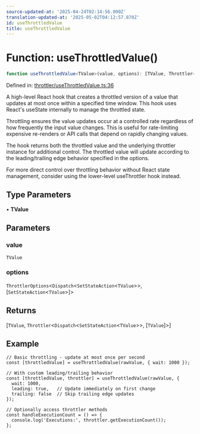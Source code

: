 ```yaml
---
source-updated-at: '2025-04-24T02:14:56.000Z'
translation-updated-at: '2025-05-02T04:12:57.870Z'
id: useThrottledValue
title: useThrottledValue
---
```


<!-- DO NOT EDIT: this page is autogenerated from the type comments -->

# Function: useThrottledValue()

```ts
function useThrottledValue<TValue>(value, options): [TValue, Throttler<Dispatch<SetStateAction<TValue>>, [TValue]>]
```

Defined in: [throttler/useThrottledValue.ts:36](https://github.com/TanStack/pacer/blob/main/packages/react-pacer/src/throttler/useThrottledValue.ts#L36)

A high-level React hook that creates a throttled version of a value that updates at most once within a specified time window.
This hook uses React's useState internally to manage the throttled state.

Throttling ensures the value updates occur at a controlled rate regardless of how frequently the input value changes.
This is useful for rate-limiting expensive re-renders or API calls that depend on rapidly changing values.

The hook returns both the throttled value and the underlying throttler instance for additional control.
The throttled value will update according to the leading/trailing edge behavior specified in the options.

For more direct control over throttling behavior without React state management,
consider using the lower-level useThrottler hook instead.

## Type Parameters

• **TValue**

## Parameters

### value

`TValue`

### options

`ThrottlerOptions`\<`Dispatch`\<`SetStateAction`\<`TValue`\>\>, \[`SetStateAction`\<`TValue`\>\]\>

## Returns

\[`TValue`, `Throttler`\<`Dispatch`\<`SetStateAction`\<`TValue`\>\>, \[`TValue`\]\>\]

## Example

```tsx
// Basic throttling - update at most once per second
const [throttledValue] = useThrottledValue(rawValue, { wait: 1000 });

// With custom leading/trailing behavior
const [throttledValue, throttler] = useThrottledValue(rawValue, {
  wait: 1000,
  leading: true,   // Update immediately on first change
  trailing: false  // Skip trailing edge updates
});

// Optionally access throttler methods
const handleExecutionCount = () => {
  console.log('Executions:', throttler.getExecutionCount());
};
```
